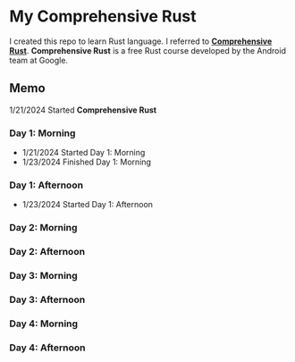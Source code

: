 # My Comprehensive Rust

I created this repo to learn Rust language. I referred to [**Comprehensive Rust**](https://google.github.io/comprehensive-rust/).
**Comprehensive Rust** is a free Rust course developed by the Android team at Google.


## Memo

1/21/2024 Started **Comprehensive Rust**

### Day 1: Morning

- 1/21/2024 Started Day 1: Morning
- 1/23/2024 Finished Day 1: Morning

### Day 1: Afternoon

- 1/23/2024 Started Day 1: Afternoon

### Day 2: Morning

### Day 2: Afternoon

### Day 3: Morning

### Day 3: Afternoon

### Day 4: Morning

### Day 4: Afternoon

